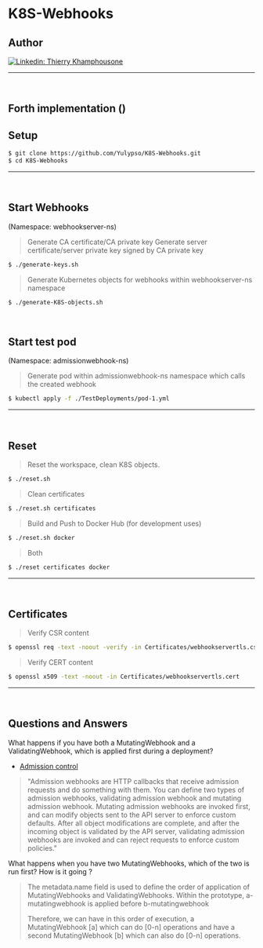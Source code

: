 # K8S-Webhooks

## Author

[![Linkedin: Thierry Khamphousone](https://img.shields.io/badge/-Thierry_Khamphousone-blue?style=flat-square&logo=Linkedin&logoColor=white&link=https://www.linkedin.com/in/tkhamphousone/)](https://www.linkedin.com/in/tkhamphousone)

---

<br/>

## Forth implementation ()

## Setup

```bash
$ git clone https://github.com/Yulypso/K8S-Webhooks.git
$ cd K8S-Webhooks
```

---

<br/>

## Start Webhooks 
(Namespace: webhookserver-ns)

> Generate CA certificate/CA private key 
> Generate server certificate/server private key signed by CA private key

```bash
$ ./generate-keys.sh
```

> Generate Kubernetes objects for webhooks within webhookserver-ns namespace
```bash
$ ./generate-K8S-objects.sh
```

<br/>

## Start test pod 
(Namespace: admissionwebhook-ns)

> Generate pod within admissionwebhook-ns namespace which calls the created webhook
```bash
$ kubectl apply -f ./TestDeployments/pod-1.yml
```

---

<br/>

## Reset

> Reset the workspace, clean K8S objects. 
```bash
$ ./reset.sh
```

> Clean certificates
```bash
$ ./reset.sh certificates
```

> Build and Push to Docker Hub (for development uses)
```bash
$ ./reset.sh docker
```

> Both
```bash
$ ./reset certificates docker
```

---

<br/>

## Certificates

> Verify CSR content
```bash
$ openssl req -text -noout -verify -in Certificates/webhookservertls.csr
```

> Verify CERT content
```bash
$ openssl x509 -text -noout -in Certificates/webhookservertls.cert
```

---

<br/>

## Questions and Answers

What happens if you have both a MutatingWebhook and a ValidatingWebhook, which is applied first during a deployment? 
- [Admission control](https://kubernetes.io/docs/reference/access-authn-authz/extensible-admission-controllers/)
> "Admission webhooks are HTTP callbacks that receive admission requests and do something with them. You can define two types of admission webhooks, validating admission webhook and mutating admission webhook. Mutating admission webhooks are invoked first, and can modify objects sent to the API server to enforce custom defaults. After all object modifications are complete, and after the incoming object is validated by the API server, validating admission webhooks are invoked and can reject requests to enforce custom policies."

What happens when you have two MutatingWebhooks, which of the two is run first? How is it going ?
> The metadata.name field is used to define the order of application of MutatingWebhooks and ValidatingWebhooks. Within the prototype, a-mutatingwebhook is applied before b-mutatingwebhook 
> 
> Therefore, we can have in this order of execution, a MutatingWebhook [a] which can do [0-n] operations and have a second MutatingWebhook [b] which can also do [0-n] operations.
